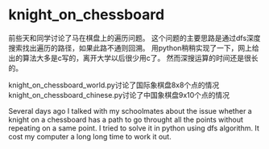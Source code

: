 # knight_on_chessboard

前些天和同学讨论了马在棋盘上的遍历问题。
这个问题的主要思路是通过dfs深度搜索找出遍历的路径，如果此路不通则回溯。
用python稍稍实现了一下，网上给出的算法大多是c写的，离开大学以后很少用c了。
然而深搜运算的时间还是很长的。

knight_on_chessboard_world.py讨论了国际象棋盘8x8个点的情况
knight_on_chessboard_chinese.py讨论了中国象棋盘9x10个点的情况

Several days ago I talked with my schoolmates about the issue whether a knight on a chessboard has a path to go throught all the points without repeating on a same point. 
I tried to solve it in python using dfs algorithm. 
It cost my computer a long long time to work it out.

